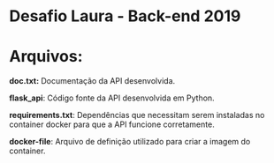 # Desafio Laura - Back-end 2019

 # Arquivos:

  **doc.txt:** Documentação da API desenvolvida.
  
  **flask_api**: Código fonte da API desenvolvida em Python.
  
  **requirements.txt**: Dependências que necessitam serem instaladas no container docker para que a API funcione corretamente.
  
  **docker-file**: Arquivo de definição utilizado para criar a imagem do container.
